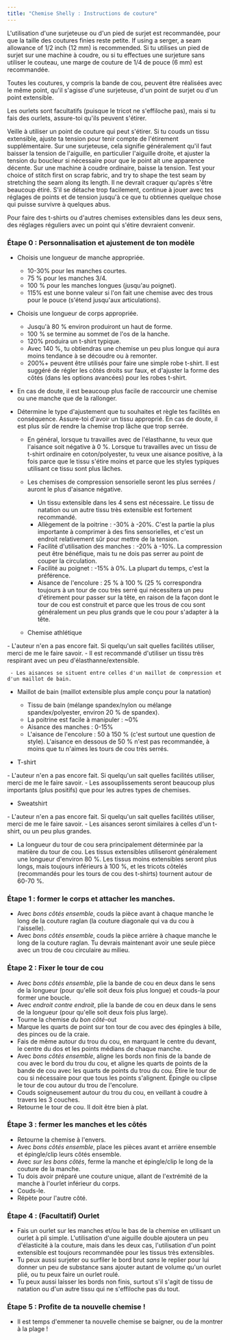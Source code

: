 ```yaml
---
title: "Chemise Shelly : Instructions de couture"
---
```


<Note>

L'utilisation d'une surjeteuse ou d'un pied de surjet est recommandée, pour que la taille des coutures finies reste petite. If using a serger, a seam allowance of 1/2 inch (12 mm) is recommended. Si tu utilises un pied de surjet sur une machine à coudre, ou si tu effectues une surjeture sans utiliser le couteau, une marge de couture de 1/4 de pouce (6 mm) est recommandée.

Toutes les coutures, y compris la bande de cou, peuvent être réalisées avec le même point, qu'il s'agisse d'une surjeteuse, d'un point de surjet ou d'un point extensible.

Les ourlets sont facultatifs (puisque le tricot ne s'effiloche pas), mais si tu fais des ourlets, assure-toi qu'ils peuvent s'étirer.

Veille à utiliser un point de couture qui peut s'étirer. Si tu couds un tissu extensible, ajuste ta tension pour tenir compte de l'étirement supplémentaire. Sur une surjeteuse, cela signifie généralement qu'il faut baisser la tension de l'aiguille, en particulier l'aiguille droite, et ajuster la tension du boucleur si nécessaire pour que le point ait une apparence décente. Sur une machine à coudre ordinaire, baisse la tension. Test your choice of stitch first on scrap fabric, and try to shape the test seam by stretching the seam along its length. Il ne devrait craquer qu'après s'être beaucoup étiré. S'il se détache trop facilement, continue à jouer avec tes réglages de points et de tension jusqu'à ce que tu obtiennes quelque chose qui puisse survivre à quelques abus.

Pour faire des t-shirts ou d'autres chemises extensibles dans les deux sens, des réglages réguliers avec un point qui s'étire devraient convenir.

</Note>

### Étape 0 : Personnalisation et ajustement de ton modèle

 - Choisis une longueur de manche appropriée.
   - 10-30% pour les manches courtes.
   - 75 % pour les manches 3/4.
   - 100 % pour les manches longues (jusqu'au poignet).
   - 115% est une bonne valeur si l'on fait une chemise avec des trous pour le pouce (s'étend jusqu'aux articulations).

 - Choisis une longueur de corps appropriée.
   - Jusqu'à 80 % environ produiront un haut de forme.
   - 100 % se termine au sommet de l'os de la hanche.
   - 120% produira un t-shirt typique.
   - Avec 140 %, tu obtiendras une chemise un peu plus longue qui aura moins tendance à se découdre ou à remonter.
   - 200%+ peuvent être utilisés pour faire une simple robe t-shirt. Il est suggéré de régler les côtés droits sur faux, et d'ajuster la forme des côtés (dans les options avancées) pour les robes t-shirt.
 - En cas de doute, il est beaucoup plus facile de raccourcir une chemise ou une manche que de la rallonger.

 - Détermine le type d'ajustement que tu souhaites et règle tes facilités en conséquence. Assure-toi d'avoir un tissu approprié. En cas de doute, il est plus sûr de rendre la chemise trop lâche que trop serrée.
   - En général, lorsque tu travailles avec de l'élasthanne, tu veux que l'aisance soit négative à 0 %. Lorsque tu travailles avec un tissu de t-shirt ordinaire en coton/polyester, tu veux une aisance positive, à la fois parce que le tissu s'étire moins et parce que les styles typiques utilisant ce tissu sont plus lâches.
   - Les chemises de compression sensorielle seront les plus serrées / auront le plus d'aisance négative.
     - Un tissu extensible dans les 4 sens est nécessaire. Le tissu de natation ou un autre tissu très extensible est fortement recommandé.
     - Allègement de la poitrine : -30% à -20%. C'est la partie la plus importante à comprimer à des fins sensorielles, et c'est un endroit relativement sûr pour mettre de la tension.
     - Facilité d'utilisation des manches : -20% à -10%. La compression peut être bénéfique, mais tu ne dois pas serrer au point de couper la circulation.
     - Facilité au poignet : -15% à 0%. La plupart du temps, c'est la préférence.
     - Aisance de l'encolure : 25 % à 100 % (25 % correspondra toujours à un tour de cou très serré qui nécessitera un peu d'étirement pour passer sur la tête, en raison de la façon dont le tour de cou est construit et parce que les trous de cou sont généralement un peu plus grands que le cou pour s'adapter à la tête.

   - Chemise athlétique

<Fixme>
     - L'auteur n'en a pas encore fait. Si quelqu'un sait quelles facilités utiliser, merci de me le faire savoir.
       - Il est recommandé d'utiliser un tissu très respirant avec un peu d'élasthanne/extensible.
</Fixme>

     - Les aisances se situent entre celles d'un maillot de compression et d'un maillot de bain.

   - Maillot de bain (maillot extensible plus ample conçu pour la natation)
     - Tissu de bain (mélange spandex/nylon ou mélange spandex/polyester, environ 20 % de spandex).
     - La poitrine est facile à manipuler : ~0%
     - Aisance des manches : 0-15%
     - L'aisance de l'encolure : 50 à 150 % (c'est surtout une question de style). L'aisance en dessous de 50 % n'est pas recommandée, à moins que tu n'aimes les tours de cou très serrés.

   - T-shirt
<Fixme>
     - L'auteur n'en a pas encore fait. Si quelqu'un sait quelles facilités utiliser, merci de me le faire savoir.
       - Les assouplissements seront beaucoup plus importants (plus positifs) que pour les autres types de chemises.
</Fixme>

   - Sweatshirt
<Fixme>
     - L'auteur n'en a pas encore fait. Si quelqu'un sait quelles facilités utiliser, merci de me le faire savoir.
       - Les aisances seront similaires à celles d'un t-shirt, ou un peu plus grandes.
</Fixme>

 - La longueur du tour de cou sera principalement déterminée par la matière du tour de cou. Les tissus extensibles utiliseront généralement une longueur d'environ 80 %. Les tissus moins extensibles seront plus longs, mais toujours inférieurs à 100 %, et les tricots côtelés (recommandés pour les tours de cou des t-shirts) tournent autour de 60-70 %.

### Étape 1 : former le corps et attacher les manches.

- Avec _bons côtés ensemble_, couds la pièce avant à chaque manche le long de la couture raglan (la couture diagonale qui va du cou à l'aisselle).
- Avec _bons côtés ensemble_, couds la pièce arrière à chaque manche le long de la couture raglan. Tu devrais maintenant avoir une seule pièce avec un trou de cou circulaire au milieu.

### Étape 2 : Fixer le tour de cou

- Avec _bons côtés ensemble_, plie la bande de cou en deux dans le sens de la longueur (pour qu'elle soit deux fois plus longue) et couds-la pour former une boucle.
- Avec _endroit contre endroit_, plie la bande de cou en deux dans le sens de la longueur (pour qu'elle soit deux fois plus large).
- Tourne la chemise _du bon côté_-out
- Marque les quarts de point sur ton tour de cou avec des épingles à bille, des pinces ou de la craie.
- Fais de même autour du trou du cou, en marquant le centre du devant, le centre du dos et les points médians de chaque manche.
- Avec _bons côtés ensemble_, aligne les bords non finis de la bande de cou avec le bord du trou du cou, et aligne les quarts de points de la bande de cou avec les quarts de points du trou du cou. Étire le tour de cou si nécessaire pour que tous les points s'alignent. Épingle ou clipse le tour de cou autour du trou de l'encolure.
 - Couds soigneusement autour du trou du cou, en veillant à coudre à travers les 3 couches.
 - Retourne le tour de cou. Il doit être bien à plat.

### Étape 3 : fermer les manches et les côtés

- Retourne la chemise à l'envers.
- Avec _bons côtés ensemble_, place les pièces avant et arrière ensemble et épingle/clip leurs côtés ensemble.
- Avec _sur les bons côtés_, ferme la manche et épingle/clip le long de la couture de la manche.
- Tu dois avoir préparé une couture unique, allant de l'extrémité de la manche à l'ourlet inférieur du corps.
- Couds-le.
- Répète pour l'autre côté.

### Étape 4 : (Facultatif) Ourlet

- Fais un ourlet sur les manches et/ou le bas de la chemise en utilisant un ourlet à pli simple. L'utilisation d'une aiguille double ajoutera un peu d'élasticité à la couture, mais dans les deux cas, l'utilisation d'un point extensible est toujours recommandée pour les tissus très extensibles.
- Tu peux aussi surjeter ou surfiler le bord brut _sans_ le replier pour lui donner un peu de substance sans ajouter autant de volume qu'un ourlet plié, ou tu peux faire un ourlet roulé.
- Tu peux aussi laisser les bords non finis, surtout s'il s'agit de tissu de natation ou d'un autre tissu qui ne s'effiloche pas du tout.

### Étape 5 : Profite de ta nouvelle chemise !

- Il est temps d'emmener ta nouvelle chemise se baigner, ou de la montrer à la plage !
